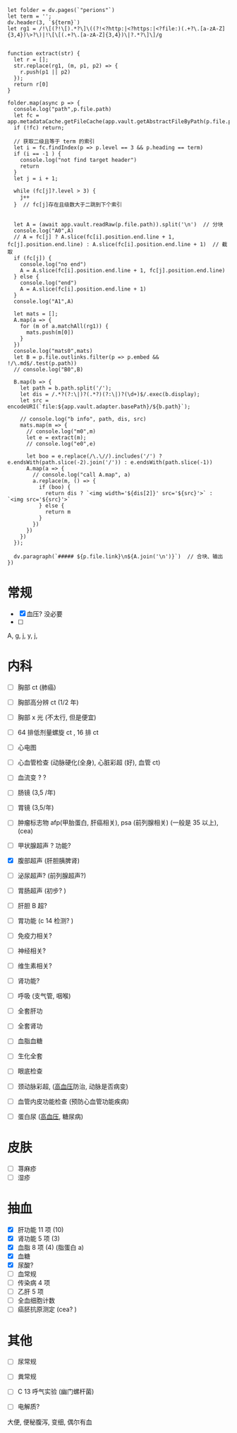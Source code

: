 

```dataviewjs
let folder = dv.pages(`"perions"`)
let term = '';
dv.header(3, `${term}`)
let rg1 = /!\[(?!\[).*?\]\((?!<?http:|<?https:|<?file:)(.+?\.[a-zA-Z]{3,4})\>?\)|!\[\[(.+?\.[a-zA-Z]{3,4})\|?.*?\]\]/g


function extract(str) {
  let r = [];
  str.replace(rg1, (m, p1, p2) => {
    r.push(p1 || p2)
  });
  return r[0]
}

folder.map(async p => {
  console.log("path",p.file.path)
  let fc = app.metadataCache.getFileCache(app.vault.getAbstractFileByPath(p.file.path)).headings
  if (!fc) return;

  // 获取二级且等于 term 的索引
  let i = fc.findIndex(p => p.level == 3 && p.heading == term) 
  if (i == -1 ) {
    console.log("not find target header")
    return 
  }
  let j = i + 1;

  while (fc[j]?.level > 3) {
    j++
  }  // fc[j]存在且级数大于二跳到下个索引


  let A = (await app.vault.readRaw(p.file.path)).split('\n')  // 分块
  console.log("A0",A)
  // A = fc[j] ? A.slice(fc[i].position.end.line + 1, fc[j].position.end.line) : A.slice(fc[i].position.end.line + 1)  // 截取
  if (fc[j]) {
    console.log("no end")
    A = A.slice(fc[i].position.end.line + 1, fc[j].position.end.line)
  } else {
    console.log("end")
    A = A.slice(fc[i].position.end.line + 1)
  }
  console.log("A1",A)

  let mats = []; 
  A.map(a => { 
    for (m of a.matchAll(rg1)) {
      mats.push(m[0])
    } 
  })
  console.log("mats0",mats)
  let B = p.file.outlinks.filter(p => p.embed && !/\.md$/.test(p.path))
  // console.log("B0",B)

  B.map(b => {
    let path = b.path.split('/'); 
    let dis = /.*?(?:\|)?(.*?)(?:\|)?(\d+)$/.exec(b.display);
    let src = encodeURI(`file:${app.vault.adapter.basePath}/${b.path}`);

    // console.log("b info", path, dis, src)
    mats.map(m => {
      // console.log("m0",m) 
      let e = extract(m);
      // console.log("e0",e) 

      let boo = e.replace(/\.\//).includes('/') ? e.endsWith(path.slice(-2).join('/')) : e.endsWith(path.slice(-1))
      A.map(a => {
        // console.log("call A.map", a)
        a.replace(m, () => {
          if (boo) { 
            return dis ? `<img width='${dis[2]}' src='${src}'>` : `<img src='${src}'>` 
          } else { 
            return m 
          }
        })
      })  
    })
  }); 

  dv.paragraph(`##### ${p.file.link}\n${A.join('\n')}`)  // 合块、输出
})

```

# 常规
- [x] 血压? 没必要
- [ ] 

A, g, j, y, j, 

# 内科
- [ ] 胸部 ct (肺癌)
- [ ] 胸部高分辨 ct (1/2 年)
- [ ] 胸部 x 光 (不太行, 但是便宜)
- [ ] 64 排低剂量螺旋 ct , 16 排 ct
- [ ] 心电图
- [ ] 心血管检查 (动脉硬化(全身), 心脏彩超 (好), 血管 ct)
- [ ]  血流变 ?  ?  
- [ ] 肠镜 (3,5 /年)
- [ ] 胃镜 (3,5/年)
- [ ] 肿瘤标志物 afp(甲胎蛋白, 肝癌相关), psa (前列腺相关)  (一般是 35 以上), (cea)
- [ ] 甲状腺超声 ? 功能? 
- [x] 腹部超声 (肝胆胰脾肾)
- [ ] 泌尿超声? (前列腺超声?)
- [ ] 胃肠超声 (初步? )
- [ ] 肝胆 B 超? 
- [ ] 胃功能 (c 14 检测? ) 
- [ ] 免疫力相关? 
- [ ] 神经相关? 
- [ ] 维生素相关? 
- [ ] 肾功能? 
- [ ] 呼吸 (支气管, 咽喉)
- [ ] 全套肝功
- [ ] 全套肾功
- [ ] 血脂血糖 
- [ ] 生化全套
- [ ] 眼底检查
- [ ] 颈动脉彩超,  ([高血压](高血压.md)防治, 动脉是否病变)
- [ ] 血管内皮功能检查 (预防心血管功能疾病)
- [ ] 蛋白尿 ([高血压](高血压.md), 糖尿病)


# 皮肤

- [ ] 荨麻疹
- [ ] 湿疹

# 抽血 

- [x]  肝功能 11 项 (10)
- [x] 肾功能 5 项 (3)
- [x] 血脂 8 项  (4)  (脂蛋白 a)
- [x] 血糖
- [x] 尿酸? 
- [ ] 血常规
- [ ] 传染病 4 项
- [ ] 乙肝 5 项
- [ ] 全血细胞计数
- [ ] 癌胚抗原测定 (cea? )

# 其他

- [ ] 尿常规
- [ ] 粪常规
- [ ] C 13 呼气实验 (幽门螺杆菌)
- [ ] 电解质? 


大便, 便秘腹泻, 变细, 偶尔有血